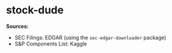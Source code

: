 # stock-dude

**Sources:**
- SEC Filings: EDGAR (using the `sec-edgar-downloader` package)
- S&P Components List: Kaggle
